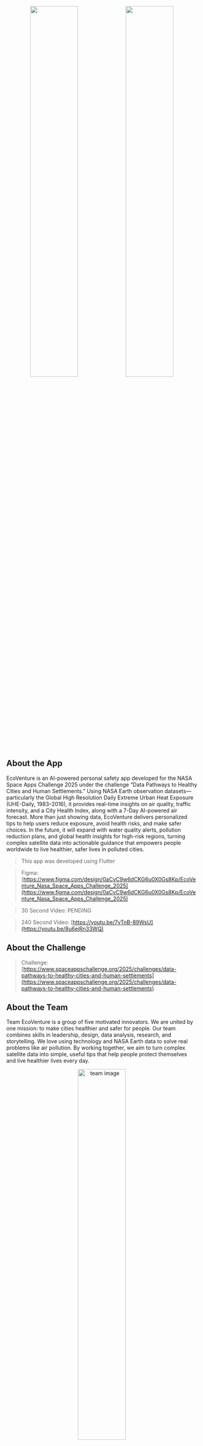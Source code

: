 <p align = "center"><img width="50%" src="https://assets.spaceappschallenge.org/media/images/Space_Apps_Default_Logo_-_2-Col.width-440.jpegquality-60.png"><img width="50%" src="https://nsac.basis.org.bd/uploads/images/logo.png"></p>

## About the App
EcoVenture is an AI-powered personal safety app developed for the NASA Space Apps Challenge 2025 under the challenge “Data Pathways to Healthy Cities and Human Settlements.” Using NASA Earth observation datasets—particularly the Global High Resolution Daily Extreme Urban Heat Exposure (UHE-Daily, 1983–2016), it provides real-time insights on air quality, traffic intensity, and a City Health Index, along with a 7-Day AI-powered air forecast. More than just showing data, EcoVenture delivers personalized tips to help users reduce exposure, avoid health risks, and make safer choices. In the future, it will expand with water quality alerts, pollution reduction plans, and global health insights for high-risk regions, turning complex satellite data into actionable guidance that empowers people worldwide to live healthier, safer lives in polluted cities.

> This app was developed using Flutter

> Figma: [https://www.figma.com/design/0aCvC9w6dCKG6u0X0Gs8Kp/EcoVenture_Nasa_Space_Apps_Challenge_2025](https://www.figma.com/design/0aCvC9w6dCKG6u0X0Gs8Kp/EcoVenture_Nasa_Space_Apps_Challenge_2025)

> 30 Second Video: PENDING

> 240 Second Video: [https://youtu.be/7vTnB-89WsU](https://youtu.be/8u6ejRn33WQ)

## About the Challenge
> Challenge: [https://www.spaceappschallenge.org/2025/challenges/data-pathways-to-healthy-cities-and-human-settlements](https://www.spaceappschallenge.org/2025/challenges/data-pathways-to-healthy-cities-and-human-settlements)

## About the Team
Team EcoVenture is a group of five motivated innovators. We are united by one mission: to make cities healthier and safer for people. Our team combines skills in leadership, design, data analysis, research, and storytelling. We love using technology and NASA Earth data to solve real problems like air pollution. By working together, we aim to turn complex satellite data into simple, useful tips that help people protect themselves and live healthier lives every day.

<p align = "center"><img alt="team image" width=50%" src="https://i.ibb.co.com/Kp519zms/Eco-Venture-Team-Cover.jpg"></p>

